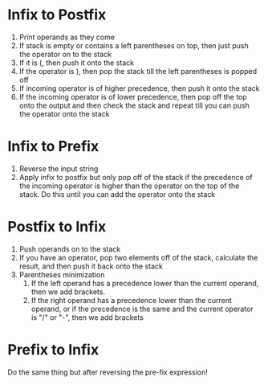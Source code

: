 # Infix to Postfix
1. Print operands as they come
2. If stack is empty or contains a left parentheses on top, then just push the operator on to the stack
3. If it is (, then push it onto the stack
4. If the operator is ), then pop the stack till the left parentheses is popped off
5. If incoming operator is of higher precedence, then push it onto the stack
6. If the incoming operator is of lower precedence, then pop off the top onto the output and then check the stack and repeat till you can push the operator onto the stack
# Infix to Prefix
1. Reverse the input string
2. Apply infix to postfix but only pop off of the stack if the precedence of the incoming operator is higher than the operator on the top of the stack. Do this until you can add the operator onto the stack
# Postfix to Infix
1. Push operands on to the stack
2. If you have an operator, pop two elements off of the stack, calculate the result, and then push it back onto the stack
3. Parentheses minimization
	1. If the left operand has a precedence lower than the current operand, then we add brackets.
	2. If the right operand has a precedence lower than the current operand, or if the precedence is the same and the current operator is "/" or "-", then we add brackets
# Prefix to Infix
Do the same thing but after reversing the pre-fix expression!